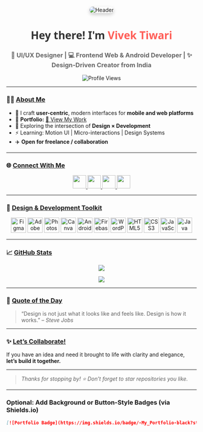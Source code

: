 <!-- Header -->
<p align="center">
  <img src="https://github.com/user-attachments/assets/f2857c6d-0879-4b3c-9c73-eeaad6fcff35" alt="Header" style="border-radius: 10px; box-shadow: 0 4px 10px rgba(0,0,0,0.2);" />
</p>

<h1 align="center" style="font-family: 'Segoe UI', sans-serif; font-weight: 700; color: #333;">Hey there! I'm <span style="color: #ff5e57;">Vivek Tiwari</span></h1>
<h3 align="center" style="color: #666;">🎨 UI/UX Designer | 💻 Frontend Web & Android Developer | ✨ Design-Driven Creator from India</h3>

<p align="center">
  <img src="https://komarev.com/ghpvc/?username=vivekkumar-tiwari&label=Profile%20Views&color=0e75b6&style=flat" alt="Profile Views"/>
</p>

---

### 🧑‍🎨 <u>About Me</u>

- 🎯 I craft **user-centric**, modern interfaces for **mobile and web platforms**
- 💼 **Portfolio:** [🔗 View My Work](https://vivekkumar-tiwari.github.io/Vivek_Tiwari/#about)
- 🧠 Exploring the intersection of **Design × Development**
- ⚡ Learning: Motion UI | Micro-interactions | Design Systems
- ✈️ **Open for freelance / collaboration**

---

### 🌐 <u>Connect With Me</u>

<p align="center">
  <a href="https://linkedin.com/in/vivektiwari02" target="_blank">
    <img src="https://raw.githubusercontent.com/rahuldkjain/github-profile-readme-generator/master/src/images/icons/Social/linked-in-alt.svg" width="35" />
  </a>
  <a href="https://www.instagram.com/vtn_ui_ux/?hl=en" target="_blank">
    <img src="https://raw.githubusercontent.com/rahuldkjain/github-profile-readme-generator/master/src/images/icons/Social/instagram.svg" width="35" />
  </a>
  <a href="https://dribbble.com/vivekkumar-09" target="_blank">
    <img src="https://raw.githubusercontent.com/rahuldkjain/github-profile-readme-generator/master/src/images/icons/Social/dribbble.svg" width="35" />
  </a>
  <a href="https://www.behance.net/vivektiwari53" target="_blank">
    <img src="https://raw.githubusercontent.com/rahuldkjain/github-profile-readme-generator/master/src/images/icons/Social/behance.svg" width="35" />
  </a>
</p>

---

### 🧰 <u>Design & Development Toolkit</u>

<p align="center">
  <!-- Design Tools -->
  <img src="https://www.vectorlogo.zone/logos/figma/figma-icon.svg" width="40" title="Figma"/>
  <img src="https://cdn.jsdelivr.net/gh/devicons/devicon/icons/xd/xd-plain.svg" width="40" title="Adobe XD"/>
  <img src="https://cdn.jsdelivr.net/gh/devicons/devicon/icons/photoshop/photoshop-plain.svg" width="40" title="Photoshop"/>
  <img src="https://www.vectorlogo.zone/logos/canva/canva-icon.svg" width="40" title="Canva"/>

  <!-- Dev Tools -->
  <img src="https://cdn.jsdelivr.net/gh/devicons/devicon/icons/android/android-original.svg" width="40" title="Android"/>
  <img src="https://cdn.jsdelivr.net/gh/devicons/devicon/icons/firebase/firebase-plain.svg" width="40" title="Firebase"/>
  <img src="https://cdn.jsdelivr.net/gh/devicons/devicon/icons/wordpress/wordpress-plain.svg" width="40" title="WordPress"/>

  <!-- Languages -->
  <img src="https://cdn.jsdelivr.net/gh/devicons/devicon/icons/html5/html5-original.svg" width="40" title="HTML5"/>
  <img src="https://cdn.jsdelivr.net/gh/devicons/devicon/icons/css3/css3-original.svg" width="40" title="CSS3"/>
  <img src="https://cdn.jsdelivr.net/gh/devicons/devicon/icons/javascript/javascript-original.svg" width="40" title="JavaScript"/>
  <img src="https://cdn.jsdelivr.net/gh/devicons/devicon/icons/java/java-original.svg" width="40" title="Java"/>
</p>

---

### 📈 <u>GitHub Stats</u>

<p align="center">
  <img src="https://github-readme-stats.vercel.app/api/top-langs?username=vivekkumar-tiwari&show_icons=true&locale=en&layout=compact&theme=radical" />
</p>
<p align="center">
  <img src="https://github-readme-streak-stats.herokuapp.com/?user=vivekkumar-tiwari&theme=radical" />
</p>

---

### 🧩 <u>Quote of the Day</u>

> “Design is not just what it looks like and feels like. Design is how it works.” – *Steve Jobs*

---

### ✨ <u>Let’s Collaborate!</u>

If you have an idea and need it brought to life with clarity and elegance, **let’s build it together.**

---

> _Thanks for stopping by! ⭐ Don’t forget to star repositories you like._

---

### Optional: Add Background or Button-Style Badges (via Shields.io)

```md
[![Portfolio Badge](https://img.shields.io/badge/-My_Portfolio-black?style=for-the-badge&logo=windowsterminal&logoColor=white)](https://vivekkumar-tiwari.github.io/Vivek_Tiwari/#about)

